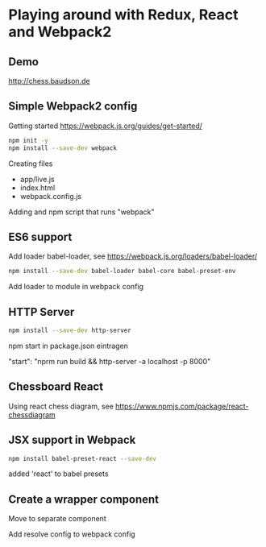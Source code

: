 # Playing around with Redux, React and Webpack2 #

## Demo ##

http://chess.baudson.de

## Simple Webpack2 config ##

Getting started https://webpack.js.org/guides/get-started/

```bash
npm init -y
npm install --save-dev webpack
```

Creating files

* app/live.js
* index.html
* webpack.config.js

Adding and npm script that runs "webpack"

## ES6 support ##

Add loader babel-loader, see https://webpack.js.org/loaders/babel-loader/

```bash
npm install --save-dev babel-loader babel-core babel-preset-env
```

Add loader to module in webpack config


## HTTP Server ##

```bash
npm install --save-dev http-server
```

npm start in package.json eintragen

"start": "nprm run build && http-server -a localhost -p 8000"


## Chessboard React ##

Using react chess diagram, see https://www.npmjs.com/package/react-chessdiagram

## JSX support in Webpack ##

```bash
npm install babel-preset-react --save-dev
```

added 'react' to babel presets

## Create a wrapper component ##

Move to separate component

Add resolve config to webpack config 








